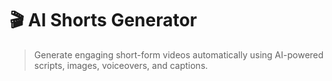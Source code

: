 # 🎬 AI Shorts Generator

> Generate engaging short-form videos automatically using AI-powered scripts, images, voiceovers, and captions.
